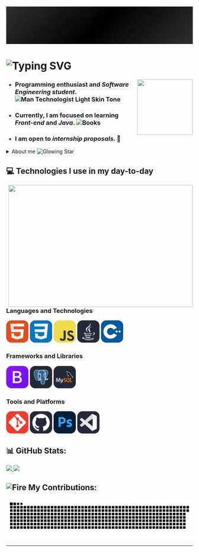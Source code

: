 <!-- Header -->
![I'm a Software Engineer (1)](https://github.com/ViictorrMillan/ViictorrMillan/blob/main/icons/Banner.gif?raw=true)
<h1>
  <img src="https://readme-typing-svg.demolab.com?font=Oswald&weight=600&size=30&duration=3000&pause=1000&color=F7F7F7&vCenter=true&random=false&width=600&height=60&lines=%F0%9F%91%BE+Welcome+to+my+GitHub!;%F0%9F%A7%91%F0%9F%8F%BB%E2%80%8D%F0%9F%92%BB+Where+ideas+become+code!+;%F0%9F%9B%A0%EF%B8%8F+Crafting+digital+solutions!;%F0%9F%90%88%E2%80%8D%E2%AC%9B+Coding+with+my+old+cat+by+my+side+;%F0%9F%8E%AE+Gamer+by+night%2C+coder+by+day!;%F0%9F%A7%A0+My+personality+type%3A+INTJ-T"
    alt="Typing SVG" />
</h1>
<img align="right" width="150" height="150" src="https://cdn.pixabay.com/animation/2023/10/30/14/40/14-40-05-944_512.gif">

<!-- About me -->
* ### Programming enthusiast and _Software Engineering student_. <img src="https://raw.githubusercontent.com/Tarikul-Islam-Anik/Animated-Fluent-Emojis/master/Emojis/People%20with%20professions/Man%20Technologist%20Light%20Skin%20Tone.png" alt="Man Technologist Light Skin Tone" width="30" height="30" /> 
* ### Currently, I am focused on learning _Front-end_ and _Java_. <img src="https://raw.githubusercontent.com/Tarikul-Islam-Anik/Animated-Fluent-Emojis/master/Emojis/Objects/Books.png" alt="Books" width="30" height="30" />
* ### I am open to _internship proposals_. 💼

<details>
  <summary>About me <img src="https://raw.githubusercontent.com/Tarikul-Islam-Anik/Animated-Fluent-Emojis/master/Emojis/Travel%20and%20places/Glowing%20Star.png" alt="Glowing Star" width="25" height="25" /></summary>

  <!-- Tech Passion -->
  <div style="clear:both;">
    <img align="right" width="150" height="150" src="https://github.com/ViictorrMillan/ViictorrMillan/blob/main/icons/gif.gif">
    <div>
      <h3><img src="https://raw.githubusercontent.com/Tarikul-Islam-Anik/Animated-Fluent-Emojis/master/Emojis/Smilies/Ghost.png" alt="Ghost" width="30" height="30" /> Tech Passion:</h3>
      <p>Hello, I'm Victor Millan, 21 years old, from São Paulo, Brazil. Since childhood, I've had a deep passion for technology. Discovering that I could turn this passion into a career has driven me to dedicate myself daily to working with something I love.</p>
    </div>
  </div>

  <br>
  
  <!-- Socials -->
  <div style="clear:both;">
    <img align="right" width="150" height="150" src="https://media.tenor.com/RHuMko--4EQAAAAi/text-instagram.gif">
    <div>
      <h3><img src="https://raw.githubusercontent.com/Tarikul-Islam-Anik/Animated-Fluent-Emojis/master/Emojis/Travel%20and%20places/Rocket.png" alt="Rocket" width="30" height="30" /> Socials:</h3>
      <p>
        <a href="https://www.instagram.com/victormillan_dev/" target="_blank"><img src="https://raw.githubusercontent.com/tandpfun/skill-icons/65dea6c4eaca7da319e552c09f4cf5a9a8dab2c8/icons/Instagram.svg" width="60" height="60"></a>
        <a href="https://www.linkedin.com/in/victormillandev/" target="_blank"><img src="https://raw.githubusercontent.com/tandpfun/skill-icons/65dea6c4eaca7da319e552c09f4cf5a9a8dab2c8/icons/LinkedIn.svg" width="60" height="60"></a>
        <a href="mailto:victorhugomartinsmillan@gmail.com" target="_blank"><img src="https://raw.githubusercontent.com/tandpfun/skill-icons/65dea6c4eaca7da319e552c09f4cf5a9a8dab2c8/icons/Gmail-Dark.svg" width="60" height="60"></a>
      </p>
    </div>
  </div>

  <br>
  
  <!-- Education -->
  <div style="clear:both;">
    <img align="right" width="150" height="150" src="https://media.tenor.com/TBsXnJBWLncAAAAi/ghost-dance.gif">
    <div>
      <h3><img src="https://raw.githubusercontent.com/Tarikul-Islam-Anik/Animated-Fluent-Emojis/master/Emojis/People%20with%20professions/Man%20Student%20Light%20Skin%20Tone.png" alt="Man Student Light Skin Tone" width="30" height="30" /> Education:</h3>
      <ul>
        <li>Currently pursuing a Bachelor's degree in Software Engineering (1/8)</li>
        <li>Ongoing courses in Front-end development</li>
        <li>Ongoing English courses</li>
      </ul>
    </div>
  </div>

  <br>
  
  <!-- Hobbies -->
  <div style="clear:both;">
    <img align="right" width="150" height="150" src="https://media.tenor.com/nHBgEK6zEQMAAAAi/cat-gray.gif">
    <div>
      <h3><img src="https://raw.githubusercontent.com/Tarikul-Islam-Anik/Animated-Fluent-Emojis/master/Emojis/Activities/Video%20Game.png" alt="Video Game" width="30" height="30" /> Hobbies:</h3>
      <ul>
        <li>Coding</li>
        <li>Reading</li>
        <li>Gaming</li>
      </ul>
    </div>
  </div>

  <br>
  
  <!-- I Love -->
  <div style="clear:both;">
    <img align="right" width="150" height="150" src="https://i.pinimg.com/originals/1a/56/ea/1a56eaaaf78869d7c6e0e620b2b98394.gif">
    <div>
      <h3><img src="https://raw.githubusercontent.com/Tarikul-Islam-Anik/Animated-Fluent-Emojis/master/Emojis/Smilies/Heart%20on%20Fire.png" alt="Heart on Fire" width="30" height="30" /> I Love:</h3>
      <ul>
        <li>Cats</li>
        <li>Coffee</li>
        <li>My girlfriend</li>
      </ul>
    </div>
  </div>
</details>

<!-- Skills -->
## 💻 Technologies I use in my day-to-day
<img align="right" width="498" height="329" src="https://media.tenor.com/UlmNqQlrC6QAAAAi/mega-charizard-x-flying.gif">

### Languages and Technologies
<p>
  <img alt="HTML" height="60" width="60" src="https://github.com/tandpfun/skill-icons/blob/main/icons/HTML.svg">
  <img alt="CSS" height="60" width="60" src="https://raw.githubusercontent.com/tandpfun/skill-icons/65dea6c4eaca7da319e552c09f4cf5a9a8dab2c8/icons/CSS.svg">
  <img alt="JavaScript" height="60" width="60" src="https://raw.githubusercontent.com/tandpfun/skill-icons/65dea6c4eaca7da319e552c09f4cf5a9a8dab2c8/icons/JavaScript.svg">
  <img alt="Java" height="60" width="60" src="https://raw.githubusercontent.com/tandpfun/skill-icons/65dea6c4eaca7da319e552c09f4cf5a9a8dab2c8/icons/Java-Dark.svg">
  <img alt="C++" height="60" width="60" src="https://github.com/tandpfun/skill-icons/blob/main/icons/CPP.svg">
</p>

### Frameworks and Libraries
<p>
  <img alt="Bootstrap" height="60" width="60" src="https://raw.githubusercontent.com/tandpfun/skill-icons/65dea6c4eaca7da319e552c09f4cf5a9a8dab2c8/icons/Bootstrap.svg">
  <img alt="PostgreSQL" height="60" width="60" src="https://raw.githubusercontent.com/tandpfun/skill-icons/65dea6c4eaca7da319e552c09f4cf5a9a8dab2c8/icons/PostgreSQL-Dark.svg">
  <img alt="MYSQL" height="60" width="60" src="https://raw.githubusercontent.com/tandpfun/skill-icons/65dea6c4eaca7da319e552c09f4cf5a9a8dab2c8/icons/MySQL-Dark.svg">
</p>

### Tools and Platforms
<p>
  <img alt="Git" height="60" width="60" src="https://raw.githubusercontent.com/tandpfun/skill-icons/65dea6c4eaca7da319e552c09f4cf5a9a8dab2c8/icons/Git.svg">
  <img alt="Github" height="60" width="60" src="https://raw.githubusercontent.com/tandpfun/skill-icons/65dea6c4eaca7da319e552c09f4cf5a9a8dab2c8/icons/Github-Dark.svg">
  <img alt="Photoshop" height="60" width="60" src="https://github.com/tandpfun/skill-icons/blob/main/icons/Photoshop.svg">
  <img alt="Vscode" height="60" width="60" src="https://raw.githubusercontent.com/tandpfun/skill-icons/65dea6c4eaca7da319e552c09f4cf5a9a8dab2c8/icons/VSCode-Dark.svg">
</p>

<!-- Status -->
## 📊 GitHub Stats: 
<div>
  <a href="https://github.com/ViictorrMillan">
    <img height="180em" src="https://github-readme-stats.vercel.app/api?username=ViictorrMillan&theme=midnight-purple&hide_border=false&include_all_commits=true&count_private=true" />
    <img height="180em" src="https://github-readme-stats.vercel.app/api/top-langs/?username=ViictorrMillan&theme=midnight-purple&hide_border=false&include_all_commits=true&count_private=true&layout=compact" />
  </a>
</div>

<!-- Snake -->
## <img src="https://raw.githubusercontent.com/Tarikul-Islam-Anik/Animated-Fluent-Emojis/master/Emojis/Travel%20and%20places/Fire.png" alt="Fire" width="25" height="25" /> My Contributions:
<img alt="snake eating my contributions" src="https://raw.githubusercontent.com/ViictorrMillan/ViictorrMillan/output/github-contribution-grid-snake-dark.svg" />

---
